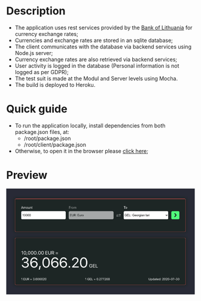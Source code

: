 

# Description
- The application uses rest services provided by the [Bank of Lithuania](https://www.lb.lt/webservices/FxRates/) for currency exchange rates;
- Currencies and exchange rates are stored in an sqlite database;
- The client communicates with the database via backend services using Node.js server;
- Currency exchange rates are also retrieved via backend services;
- User activity is logged in the database (Personal information is not logged as per GDPR);
- The test suit is made at the Modul and Server levels using Mocha.
- The build is deployed to Heroku. 

# Quick guide
- To run the application locally, install dependencies from both package.json files, at:
    - /root/package.json
    - /root/client/package.json
- Otherwise, to open it in the browser please [click here](https://euro-rates.herokuapp.com/);

# Preview

![alt text](images/app-preview.png)